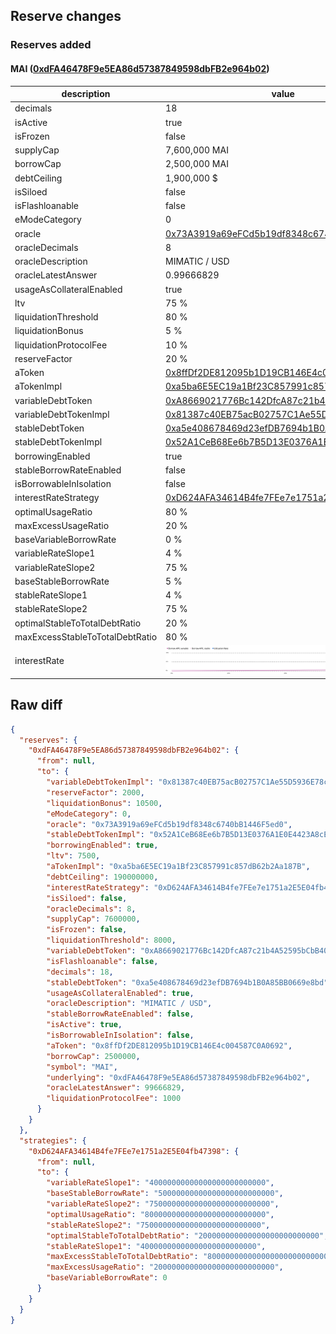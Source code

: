 ## Reserve changes

### Reserves added

#### MAI ([0xdFA46478F9e5EA86d57387849598dbFB2e964b02](https://optimistic.etherscan.io/address/0xdFA46478F9e5EA86d57387849598dbFB2e964b02))

| description | value |
| --- | --- |
| decimals | 18 |
| isActive | true |
| isFrozen | false |
| supplyCap | 7,600,000 MAI |
| borrowCap | 2,500,000 MAI |
| debtCeiling | 1,900,000 $ |
| isSiloed | false |
| isFlashloanable | false |
| eModeCategory | 0 |
| oracle | [0x73A3919a69eFCd5b19df8348c6740bB1446F5ed0](https://optimistic.etherscan.io/address/0x73A3919a69eFCd5b19df8348c6740bB1446F5ed0) |
| oracleDecimals | 8 |
| oracleDescription | MIMATIC / USD |
| oracleLatestAnswer | 0.99666829 |
| usageAsCollateralEnabled | true |
| ltv | 75 % |
| liquidationThreshold | 80 % |
| liquidationBonus | 5 % |
| liquidationProtocolFee | 10 % |
| reserveFactor | 20 % |
| aToken | [0x8ffDf2DE812095b1D19CB146E4c004587C0A0692](https://optimistic.etherscan.io/address/0x8ffDf2DE812095b1D19CB146E4c004587C0A0692) |
| aTokenImpl | [0xa5ba6E5EC19a1Bf23C857991c857dB62b2Aa187B](https://optimistic.etherscan.io/address/0xa5ba6E5EC19a1Bf23C857991c857dB62b2Aa187B) |
| variableDebtToken | [0xA8669021776Bc142DfcA87c21b4A52595bCbB40a](https://optimistic.etherscan.io/address/0xA8669021776Bc142DfcA87c21b4A52595bCbB40a) |
| variableDebtTokenImpl | [0x81387c40EB75acB02757C1Ae55D5936E78c9dEd3](https://optimistic.etherscan.io/address/0x81387c40EB75acB02757C1Ae55D5936E78c9dEd3) |
| stableDebtToken | [0xa5e408678469d23efDB7694b1B0A85BB0669e8bd](https://optimistic.etherscan.io/address/0xa5e408678469d23efDB7694b1B0A85BB0669e8bd) |
| stableDebtTokenImpl | [0x52A1CeB68Ee6b7B5D13E0376A1E0E4423A8cE26e](https://optimistic.etherscan.io/address/0x52A1CeB68Ee6b7B5D13E0376A1E0E4423A8cE26e) |
| borrowingEnabled | true |
| stableBorrowRateEnabled | false |
| isBorrowableInIsolation | false |
| interestRateStrategy | [0xD624AFA34614B4fe7FEe7e1751a2E5E04fb47398](https://optimistic.etherscan.io/address/0xD624AFA34614B4fe7FEe7e1751a2E5E04fb47398) |
| optimalUsageRatio | 80 % |
| maxExcessUsageRatio | 20 % |
| baseVariableBorrowRate | 0 % |
| variableRateSlope1 | 4 % |
| variableRateSlope2 | 75 % |
| baseStableBorrowRate | 5 % |
| stableRateSlope1 | 4 % |
| stableRateSlope2 | 75 % |
| optimalStableToTotalDebtRatio | 20 % |
| maxExcessStableToTotalDebtRatio | 80 % |
| interestRate | ![ir](/.assets/6328b8017499aaa1d67053e893c4dc04fca7def7.svg) |

## Raw diff

```json
{
  "reserves": {
    "0xdFA46478F9e5EA86d57387849598dbFB2e964b02": {
      "from": null,
      "to": {
        "variableDebtTokenImpl": "0x81387c40EB75acB02757C1Ae55D5936E78c9dEd3",
        "reserveFactor": 2000,
        "liquidationBonus": 10500,
        "eModeCategory": 0,
        "oracle": "0x73A3919a69eFCd5b19df8348c6740bB1446F5ed0",
        "stableDebtTokenImpl": "0x52A1CeB68Ee6b7B5D13E0376A1E0E4423A8cE26e",
        "borrowingEnabled": true,
        "ltv": 7500,
        "aTokenImpl": "0xa5ba6E5EC19a1Bf23C857991c857dB62b2Aa187B",
        "debtCeiling": 190000000,
        "interestRateStrategy": "0xD624AFA34614B4fe7FEe7e1751a2E5E04fb47398",
        "isSiloed": false,
        "oracleDecimals": 8,
        "supplyCap": 7600000,
        "isFrozen": false,
        "liquidationThreshold": 8000,
        "variableDebtToken": "0xA8669021776Bc142DfcA87c21b4A52595bCbB40a",
        "isFlashloanable": false,
        "decimals": 18,
        "stableDebtToken": "0xa5e408678469d23efDB7694b1B0A85BB0669e8bd",
        "usageAsCollateralEnabled": true,
        "oracleDescription": "MIMATIC / USD",
        "stableBorrowRateEnabled": false,
        "isActive": true,
        "isBorrowableInIsolation": false,
        "aToken": "0x8ffDf2DE812095b1D19CB146E4c004587C0A0692",
        "borrowCap": 2500000,
        "symbol": "MAI",
        "underlying": "0xdFA46478F9e5EA86d57387849598dbFB2e964b02",
        "oracleLatestAnswer": 99666829,
        "liquidationProtocolFee": 1000
      }
    }
  },
  "strategies": {
    "0xD624AFA34614B4fe7FEe7e1751a2E5E04fb47398": {
      "from": null,
      "to": {
        "variableRateSlope1": "40000000000000000000000000",
        "baseStableBorrowRate": "50000000000000000000000000",
        "variableRateSlope2": "750000000000000000000000000",
        "optimalUsageRatio": "800000000000000000000000000",
        "stableRateSlope2": "750000000000000000000000000",
        "optimalStableToTotalDebtRatio": "200000000000000000000000000",
        "stableRateSlope1": "40000000000000000000000000",
        "maxExcessStableToTotalDebtRatio": "800000000000000000000000000",
        "maxExcessUsageRatio": "200000000000000000000000000",
        "baseVariableBorrowRate": 0
      }
    }
  }
}
```